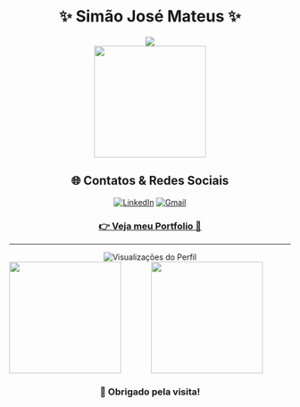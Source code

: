 <div align="center">
  
  # ✨ Simão José Mateus ✨
  
  <img src="https://readme-typing-svg.herokuapp.com/?center=true&vCenter=true&color=3a86ff&size=35&width=800&lines=Developer+Web+Full+Stack;Experiência+em+Front-end;From+Angola+to+Word+🇦🇴" />
  
  <div>
    <img src="https://media.giphy.com/media/L8K62iTDkzGX6/giphy.gif" width="200"/>
  </div>
  
  ## 🌐 Contatos & Redes Sociais

  [![LinkedIn](https://img.shields.io/badge/LinkedIn-0077B5?style=for-the-badge&logo=linkedin&logoColor=white)](https://www.linkedin.com/in/simaojosemateus/)
  [![Gmail](https://img.shields.io/badge/Gmail-D14836?style=for-the-badge&logo=gmail&logoColor=white)](mailto:simaojose1978@gmail.com)
  
  ### [👉 Veja meu Portfolio 🚀](https://simonjoseph.github.io/portfolio/)
</div>

---

<div align="center">
  <img src="https://komarev.com/ghpvc/?username=simonjoseph&style=for-the-badge&color=blue" alt="Visualizações do Perfil"/>
</div>

<!-- ## 👨‍💻 Sobre Mim

<img align="right" src="https://media.giphy.com/media/f3iwJFOVOwuy7K6FFw/giphy.gif" width="300"/>

Olá 👋! Eu sou Simão José Mateus, um desenvolvedor apaixonado por criar aplicações web limpas com funcionalidades intuitivas. Sou de Angola 🇦🇴 e trabalho como desenvolvedor Front-end.

- 🔭 Atualmente estou trabalhando em projetos Full Stack
- 🌱 Sempre aprendendo novas tecnologias e ferramentas
- 👯 Procuro colaborar em projetos inovadores
- 💬 Pergunte-me sobre desenvolvimento web e front-end -->

<!-- ## 🛠️ Tecnologias e Ferramentas

<div align="center">
  
  [![HTML5](https://img.shields.io/badge/HTML5-E34F26?style=for-the-badge&logo=html5&logoColor=white)
  ![CSS3](https://img.shields.io/badge/CSS3-1572B6?style=for-the-badge&logo=css3&logoColor=white)
  ![JavaScript](https://img.shields.io/badge/JavaScript-F7DF1E?style=for-the-badge&logo=javascript&logoColor=black)
  ![React](https://img.shields.io/badge/React-20232A?style=for-the-badge&logo=react&logoColor=61DAFB)
  ![Node.js](https://img.shields.io/badge/Node.js-339933?style=for-the-badge&logo=nodedotjs&logoColor=white)
  ![TypeScript](https://img.shields.io/badge/TypeScript-007ACC?style=for-the-badge&logo=typescript&logoColor=white)
  ![Git](https://img.shields.io/badge/Git-F05032?style=for-the-badge&logo=git&logoColor=white)  
  ![MongoDB](https://img.shields.io/badge/MongoDB-4EA94B?style=for-the-badge&logo=mongodb&logoColor=white)
  ![VS Code](https://img.shields.io/badge/VS_Code-0078D4?style=for-the-badge&logo=visual%20studio%20code&logoColor=white)
  ![Figma](https://img.shields.io/badge/Figma-F24E1E?style=for-the-badge&logo=figma&logoColor=white)](url)
  
</div> -->

<img align="left" src="https://media.giphy.com/media/j5hWF2V3RlNGItTkGc/giphy.gif" width="200"/>

<div align="center">
  <img src="https://media.giphy.com/media/CcwLAV11cALh3OuEJ5/giphy.gif" width="200"/>
  <h3>💖 Obrigado pela visita!</h3>
</div>
